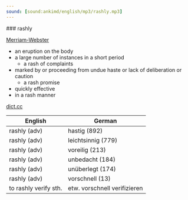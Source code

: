 ```yaml
---
sound: [sound:ankimd/english/mp3/rashly.mp3]
---
```


\### rashly

[Merriam-Webster](https://www.merriam-webster.com/dictionary/rashly)

- an eruption on the body
- a large number of instances in a short period
    - a rash of complaints
- marked by or proceeding from undue haste or lack of deliberation or caution
    - a rash promise
- quickly effective
- in a rash manner

[dict.cc](https://www.dict.cc/rashly)

| English        | German       |
| -------------- | ------------ |
| rashly (adv) | hastig (892) |
| rashly (adv) | leichtsinnig (779) |
| rashly (adv) | voreilig (213) |
| rashly (adv) | unbedacht (184) |
| rashly (adv) | unüberlegt (174) |
| rashly (adv) | vorschnell (13) |
| to rashly verify sth. | etw. vorschnell verifizieren |

